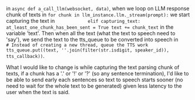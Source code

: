 in ```async def a_call_llm(websocket, data)```, when we loop on LLM response chunk of texts in ```for chunk in llm_instance.llm._stream(prompt):``` we start capturing the text in ```            elif capturing_text:
                at_least_one_chunk_has_been_sent = True
                text += chunk_text``` in the variable 'text'.
Then when all the text (what the text to speech need to 'say'), we send the text to the tts_queue to be converted into speech in ```        # Instead of creating a new thread, queue the TTS work
        tts_queue.put((text, ''.join(filter(str.isdigit, speaker_id)), tts_callback))```.

What I would like to change is while capturing the text parsing chunk of texts, if a chunk has a '.' or '!' or '?' (so any sentence termination), I'd like to be able to send early each sentences so text to speech starts sooner (no need to wait for the whole text to be generated) given less latency to the user when the text is said.